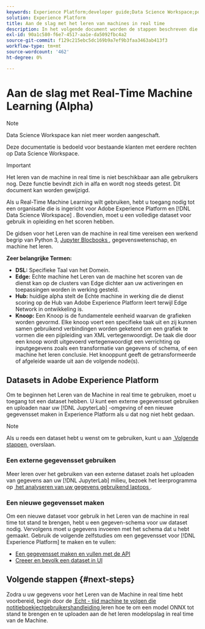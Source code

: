 ```yaml
---
keywords: Experience Platform;developer guide;Data Science Workspace;populaire onderwerpen;Real-time machine learning;
solution: Experience Platform
title: Aan de slag met het leren van machines in real time
description: In het volgende document worden de stappen beschreven die nodig zijn om een real-time model voor machinetolken in Adobe Experience Platform te maken.
exl-id: 90a1c580-f6e7-4517-aa1e-da5092fbc4a2
source-git-commit: f129c215ebc5dc169b9a7ef9b3faa3463ab413f3
workflow-type: tm+mt
source-wordcount: '462'
ht-degree: 0%

---
```


# Aan de slag met Real-Time Machine Learning (Alpha)

>[!NOTE]
>
>Data Science Workspace kan niet meer worden aangeschaft.
>
>Deze documentatie is bedoeld voor bestaande klanten met eerdere rechten op Data Science Workspace.

>[!IMPORTANT]
>
>Het leren van de machine in real time is niet beschikbaar aan alle gebruikers nog. Deze functie bevindt zich in alfa en wordt nog steeds getest. Dit document kan worden gewijzigd.

Als u Real-Time Machine Learning wilt gebruiken, hebt u toegang nodig tot een organisatie die is ingericht voor Adobe Experience Platform en [!DNL Data Science Workspace] . Bovendien, moet u een volledige dataset voor gebruik in opleiding en het scoren hebben.

De gidsen voor het Leren van de machine in real time vereisen een werkend begrip van Python 3, [&#x200B; Jupyter Blocbooks &#x200B;](../jupyterlab/overview.md), gegevenswetenschap, en machine het leren.

**Zeer belangrijke Termen:**

- **DSL:** Specifieke Taal van het Domein.
- **Edge:** Echte machine het Leren van de machine het scoren van de dienst kan op de clusters van Edge dichter aan uw activeringen en toepassingen worden in werking gesteld.
- **Hub:** huidige alpha stelt de Echte machine in werking die de dienst scoring op de Hub van Adobe Experience Platform leert terwijl Edge Network in ontwikkeling is.
- **Knoop:** Een Knoop is de fundamentele eenheid waarvan de grafieken worden gevormd. Elke knoop voert een specifieke taak uit en zij kunnen samen gebruikend verbindingen worden geketend om een grafiek te vormen die een pijpleiding van XML vertegenwoordigt. De taak die door een knoop wordt uitgevoerd vertegenwoordigt een verrichting op inputgegevens zoals een transformatie van gegevens of schema, of een machine het leren conclusie. Het knooppunt geeft de getransformeerde of afgeleide waarde uit aan de volgende node(s).

## Datasets in Adobe Experience Platform

Om te beginnen het Leren van de Machine in real time te gebruiken, moet u toegang tot een dataset hebben. U kunt een externe gegevensset gebruiken en uploaden naar uw [!DNL JupyterLab] -omgeving of een nieuwe gegevensset maken in Experience Platform als u dat nog niet hebt gedaan.

>[!NOTE]
>
>Als u reeds een dataset hebt u wenst om te gebruiken, kunt u aan [&#x200B; Volgende stappen &#x200B;](#next-steps) overslaan.

### Een externe gegevensset gebruiken

Meer leren over het gebruiken van een externe dataset zoals het uploaden van gegevens aan uw [!DNL JupyterLab] milieu, bezoek het leerprogramma op [&#x200B; het analyseren van uw gegevens gebruikend laptops &#x200B;](../jupyterlab/analyze-your-data.md#external-data).

### Een nieuwe gegevensset maken

Om een nieuwe dataset voor gebruik in het Leren van de machine in real time tot stand te brengen, hebt u een gegeven-schema voor uw dataset nodig. Vervolgens moet u gegevens invoeren met het schema dat u hebt gemaakt. Gebruik de volgende zelfstudies om een gegevensset voor [!DNL Experience Platform] te maken en te vullen:

- [Een gegevensset maken en vullen met de API](../../catalog/datasets/create.md)
- [Creeer en bevolk een dataset in UI](../../ingestion/tutorials/ingest-batch-data.md)

## Volgende stappen {#next-steps}

Zodra u uw gegevens voor het Leren van de Machine in real time hebt voorbereid, begin door de [&#x200B; Echt - tijd machine te volgen die notitieboekjectgebruikershandleiding &#x200B;](./rtml-authoring-notebook.md) leren hoe te om een model ONNX tot stand te brengen en te uploaden aan de het leren modelopslag in real time van de Machine.
